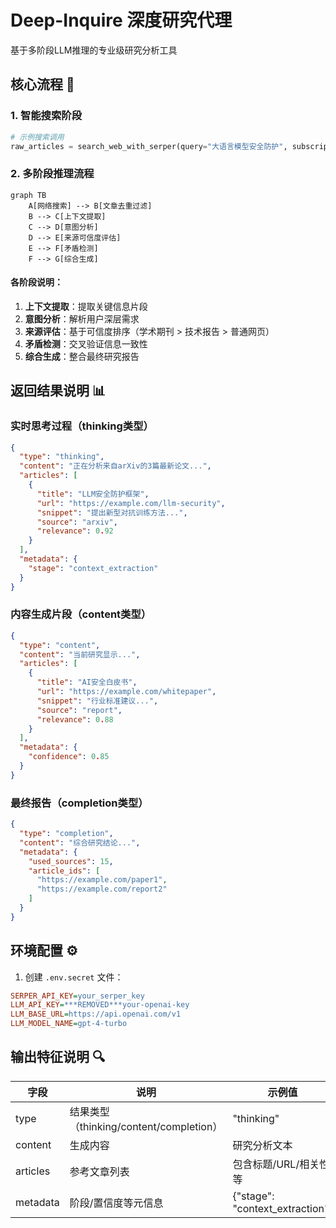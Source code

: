 # Deep-Inquire 深度研究代理

基于多阶段LLM推理的专业级研究分析工具

## 核心流程 🧠

### 1. 智能搜索阶段
```python
# 示例搜索调用
raw_articles = search_web_with_serper(query="大语言模型安全防护", subscription_key=os.getenv("SERPER_API_KEY"))
```

### 2. 多阶段推理流程
```mermaid
graph TB
    A[网络搜索] --> B[文章去重过滤]
    B --> C[上下文提取]
    C --> D[意图分析]
    D --> E[来源可信度评估]
    E --> F[矛盾检测]
    F --> G[综合生成]
```

#### 各阶段说明：
1. **上下文提取**：提取关键信息片段
2. **意图分析**：解析用户深层需求
3. **来源评估**：基于可信度排序（学术期刊 > 技术报告 > 普通网页）
4. **矛盾检测**：交叉验证信息一致性
5. **综合生成**：整合最终研究报告

## 返回结果说明 📊

### 实时思考过程（thinking类型）
```json
{
  "type": "thinking",
  "content": "正在分析来自arXiv的3篇最新论文...",
  "articles": [
    {
      "title": "LLM安全防护框架",
      "url": "https://example.com/llm-security",
      "snippet": "提出新型对抗训练方法...",
      "source": "arxiv",
      "relevance": 0.92
    }
  ],
  "metadata": {
    "stage": "context_extraction"
  }
}
```

### 内容生成片段（content类型）
```json
{
  "type": "content",
  "content": "当前研究显示...",
  "articles": [
    {
      "title": "AI安全白皮书",
      "url": "https://example.com/whitepaper",
      "snippet": "行业标准建议...",
      "source": "report",
      "relevance": 0.88
    }
  ],
  "metadata": {
    "confidence": 0.85
  }
}
```

### 最终报告（completion类型）
```json
{
  "type": "completion",
  "content": "综合研究结论...",
  "metadata": {
    "used_sources": 15,
    "article_ids": [
      "https://example.com/paper1",
      "https://example.com/report2"
    ]
  }
}
```

## 环境配置 ⚙️

1. 创建 `.env.secret` 文件：
```ini
SERPER_API_KEY=your_serper_key
LLM_API_KEY=***REMOVED***your-openai-key
LLM_BASE_URL=https://api.openai.com/v1
LLM_MODEL_NAME=gpt-4-turbo
```


## 输出特征说明 🔍
| 字段          | 说明                          | 示例值                      |
|---------------|-------------------------------|----------------------------|
| type          | 结果类型（thinking/content/completion） | "thinking"                |
| content       | 生成内容                      | 研究分析文本                |
| articles      | 参考文章列表                  | 包含标题/URL/相关性等       |
| metadata      | 阶段/置信度等元信息           | {"stage": "context_extraction"} |

